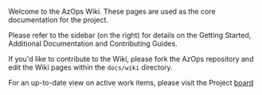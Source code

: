 Welcome to the AzOps Wiki. These pages are used as the core documentation for the project.

Please refer to the sidebar (on the right) for details on the Getting Started, Additional Documentation and Contributing Guides.

If you'd like to contribute to the Wiki, please fork the AzOps repository and edit the Wiki pages within the `docs/wiki` directory.

For an up-to-date view on active work items, please visit the Project [board](https://github.com/Azure/AzOps/projects/1)
